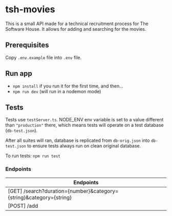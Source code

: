 # tsh-movies
This is a small API made for a technical recruitment process for The Software House. It allows for adding and searching for the movies.

## Prerequisites
Copy `.env.example` file into `.env` file.

## Run app
- `npm install` if you run it for the first time, and then...
- `npm run dev` (will run in a nodemon mode)

## Tests
Tests use `testServer.ts`. NODE_ENV env variable is set to a value different than `"production"` there, which means tests will operate on a test database (`db-test.json`).

After all suites will ran, database is replicated from `db-orig.json` into `db-test.json` to ensure tests always run on clean original database.

To run tests: `npm run test`

### Endpoints

| Endpoints                                                           |
|---------------------------------------------------------------------|
| [GET] /search?duration={number}&category={string}&category={string} |
| [POST] /add                                                         |

